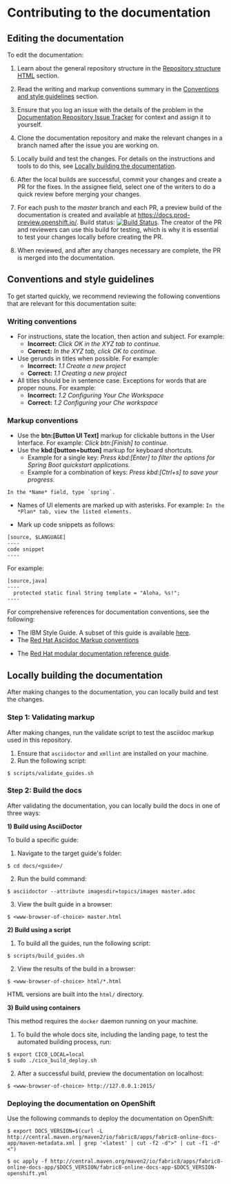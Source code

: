 # Contributing to the documentation

## Editing the documentation

To edit the documentation:

1. Learn about the general repository structure in the [Repository structure HTML](./README.md#repository-structure) section.

2. Read the writing and markup conventions summary in the [Conventions and style guidelines](#conventions-and-style-guidelines) section.

3. Ensure that you log an issue with the details of the problem in the [Documentation Repository Issue Tracker](https://github.com/fabric8io/fabric8-online-docs/issues) for context and assign it to yourself.

4. Clone the documentation repository and make the relevant changes in a branch named after the issue you are working on.

5. Locally build and test the changes. For details on the instructions and tools to do this, see [Locally building the documentation](#locally-building-the-documentation).

6. After the local builds are successful, commit your changes and create a PR for the fixes. In the assignee field, select one of the writers to do a quick review before merging your changes. 

7. For each push to the *master* branch and each PR, a preview build of the documentation is created and available at https://docs.prod-preview.openshift.io/. Build status: [![Build Status](https://ci.centos.org/view/Devtools/job/devtools-fabric8-online-docs-build-master/badge/icon)](https://ci.centos.org/view/Devtools/job/devtools-fabric8-online-docs-build-master/). The creator of the PR and reviewers can use this build for testing, which is why it is essential to test your changes locally before creating the PR.

8. When reviewed, and after any changes necessary are complete, the PR is merged into the documentation.


## Conventions and style guidelines

To get started quickly, we recommend reviewing the following conventions that are relevant for this documentation suite:

### Writing conventions

* For instructions, state the location, then action and subject. For example:
  * **Incorrect:** *Click OK in the XYZ tab to continue.*
  * **Correct:** *In the XYZ tab, click OK to continue.*
* Use gerunds in titles when possible. For example:
  * **Incorrect:** *1.1 Create a new project*
  * **Correct:** *1.1 Creating a new project*
* All titles should be in sentence case. Exceptions for words that are proper nouns. For example:
  * **Incorrect:** *1.2 Configuring Your Che Workspace*
  * **Correct:** *1.2 Configuring your Che workspace*
  
### Markup conventions 

* Use the **btn:[Button UI Text]** markup for clickable buttons in the User Interface. For example: *Click btn:[Finish] to continue.*
* Use the **kbd:[button+button]** markup for keyboard shortcuts.
  * Example for a single key: *Press kbd:[Enter] to filter the options for Spring Boot quickstart applications.*  
  * Example for a combination of keys: *Press kbd:[Ctrl+s] to save your progress.*
```
In the *Name* field, type `spring`.
```
* Names of UI elements are marked up with asterisks. For example: `In the *Plan* tab, view the listed elements.` 

* Mark up code snippets as follows:

```
[source, $LANGUAGE]
----
code snippet
----
```
For example:

```
[source,java]
----
  protected static final String template = "Aloha, %s!";
----
```

For comprehensive references for documentation conventions, see the following:

  * The IBM Style Guide. A subset of this guide is available [here](https://www.ibm.com/developerworks/library/styleguidelines/).
  * The [Red Hat Asciidoc Markup conventions](https://redhat-documentation.github.io/asciidoc-markup-conventions/)
  <!-- * The [CCS Documentation Conventions][url here when available] UNCOMMENT THIS WHEN READY but won't be for a while because nobody owns this task-->
  * The [Red Hat modular documentation reference guide](https://redhat-documentation.github.io/modular-docs/#introduction).

## Locally building the documentation

After making changes to the documentation, you can locally build and test the changes. 

### Step 1: Validating markup

After making changes, run the validate script to test the asciidoc markup used in this repository. 

1. Ensure that `asciidoctor` and `xmllint` are installed on your machine.
2. Run the following script:
```
$ scripts/validate_guides.sh
```

### Step 2: Build the docs

After validating the documentation, you can locally build the docs in one of three ways:

**1) Build using AsciiDoctor**

To build a specific guide:

1. Navigate to the target guide's folder:
```
$ cd docs/<guide>/
```

2. Run the build command:
```
$ asciidoctor --attribute imagesdir=topics/images master.adoc
```

3. View the built guide in a browser:
``` 
$ <www-browser-of-choice> master.html
```


**2) Build using a script**

1. To build all the guides, run the following script:
```
$ scripts/build_guides.sh
```

2. View the results of the build in a browser:
```
$ <www-browser-of-choice> html/*.html
```

HTML versions are built into the `html/` directory.


**3) Build using containers**

This method requires the `docker` daemon running on your machine. 

1. To build the whole docs site, including the landing page, to test the automated building process, run:
```
$ export CICO_LOCAL=local
$ sudo ./cico_build_deploy.sh
```

2. After a successful build, preview the documentation on localhost:
```
$ <www-browser-of-choice> http://127.0.0.1:2015/
```


### Deploying the documentation on OpenShift

Use the following commands to deploy the documentation on OpenShift:
```
$ export DOCS_VERSION=$(curl -L http://central.maven.org/maven2/io/fabric8/apps/fabric8-online-docs-app/maven-metadata.xml | grep '<latest' | cut -f2 -d">" | cut -f1 -d"<")

$ oc apply -f http://central.maven.org/maven2/io/fabric8/apps/fabric8-online-docs-app/$DOCS_VERSION/fabric8-online-docs-app-$DOCS_VERSION-openshift.yml
```
